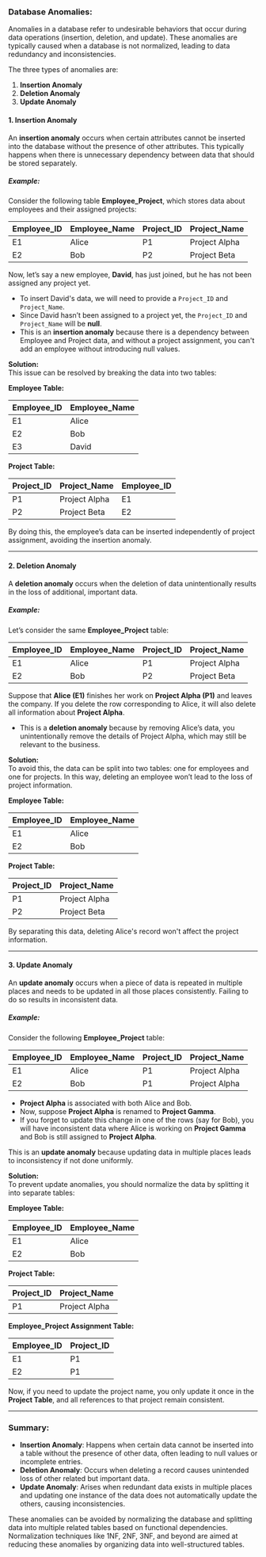 ### **Database Anomalies:**

Anomalies in a database refer to undesirable behaviors that occur during data operations (insertion, deletion, and update). These anomalies are typically caused when a database is not normalized, leading to data redundancy and inconsistencies.

The three types of anomalies are:
1. **Insertion Anomaly**
2. **Deletion Anomaly**
3. **Update Anomaly**

#### 1. **Insertion Anomaly**

An **insertion anomaly** occurs when certain attributes cannot be inserted into the database without the presence of other attributes. This typically happens when there is unnecessary dependency between data that should be stored separately.

##### **Example:**
Consider the following table **Employee_Project**, which stores data about employees and their assigned projects:

| Employee_ID | Employee_Name | Project_ID | Project_Name  |
|-------------|---------------|------------|---------------|
| E1          | Alice         | P1         | Project Alpha |
| E2          | Bob           | P2         | Project Beta  |

Now, let’s say a new employee, **David**, has just joined, but he has not been assigned any project yet. 

- To insert David's data, we will need to provide a `Project_ID` and `Project_Name`. 
- Since David hasn’t been assigned to a project yet, the `Project_ID` and `Project_Name` will be **null**.
- This is an **insertion anomaly** because there is a dependency between Employee and Project data, and without a project assignment, you can't add an employee without introducing null values.

**Solution:**  
This issue can be resolved by breaking the data into two tables:

**Employee Table:**

| Employee_ID | Employee_Name |
|-------------|---------------|
| E1          | Alice         |
| E2          | Bob           |
| E3          | David         |

**Project Table:**

| Project_ID | Project_Name  | Employee_ID |
|------------|---------------|-------------|
| P1         | Project Alpha | E1          |
| P2         | Project Beta  | E2          |

By doing this, the employee’s data can be inserted independently of project assignment, avoiding the insertion anomaly.

---

#### 2. **Deletion Anomaly**

A **deletion anomaly** occurs when the deletion of data unintentionally results in the loss of additional, important data.

##### **Example:**
Let’s consider the same **Employee_Project** table:

| Employee_ID | Employee_Name | Project_ID | Project_Name  |
|-------------|---------------|------------|---------------|
| E1          | Alice         | P1         | Project Alpha |
| E2          | Bob           | P2         | Project Beta  |

Suppose that **Alice (E1)** finishes her work on **Project Alpha (P1)** and leaves the company. If you delete the row corresponding to Alice, it will also delete all information about **Project Alpha**.

- This is a **deletion anomaly** because by removing Alice’s data, you unintentionally remove the details of Project Alpha, which may still be relevant to the business.

**Solution:**  
To avoid this, the data can be split into two tables: one for employees and one for projects. In this way, deleting an employee won’t lead to the loss of project information.

**Employee Table:**

| Employee_ID | Employee_Name |
|-------------|---------------|
| E1          | Alice         |
| E2          | Bob           |

**Project Table:**

| Project_ID | Project_Name  |
|------------|---------------|
| P1         | Project Alpha |
| P2         | Project Beta  |

By separating this data, deleting Alice's record won't affect the project information.

---

#### 3. **Update Anomaly**

An **update anomaly** occurs when a piece of data is repeated in multiple places and needs to be updated in all those places consistently. Failing to do so results in inconsistent data.

##### **Example:**
Consider the following **Employee_Project** table:

| Employee_ID | Employee_Name | Project_ID | Project_Name  |
|-------------|---------------|------------|---------------|
| E1          | Alice         | P1         | Project Alpha |
| E2          | Bob           | P1         | Project Alpha |

- **Project Alpha** is associated with both Alice and Bob.
- Now, suppose **Project Alpha** is renamed to **Project Gamma**.
- If you forget to update this change in one of the rows (say for Bob), you will have inconsistent data where Alice is working on **Project Gamma** and Bob is still assigned to **Project Alpha**.
  
This is an **update anomaly** because updating data in multiple places leads to inconsistency if not done uniformly.

**Solution:**  
To prevent update anomalies, you should normalize the data by splitting it into separate tables:

**Employee Table:**

| Employee_ID | Employee_Name |
|-------------|---------------|
| E1          | Alice         |
| E2          | Bob           |

**Project Table:**

| Project_ID | Project_Name  |
|------------|---------------|
| P1         | Project Alpha |

**Employee_Project Assignment Table:**

| Employee_ID | Project_ID |
|-------------|------------|
| E1          | P1         |
| E2          | P1         |

Now, if you need to update the project name, you only update it once in the **Project Table**, and all references to that project remain consistent.

---

### **Summary:**
- **Insertion Anomaly**: Happens when certain data cannot be inserted into a table without the presence of other data, often leading to null values or incomplete entries.
- **Deletion Anomaly**: Occurs when deleting a record causes unintended loss of other related but important data.
- **Update Anomaly**: Arises when redundant data exists in multiple places and updating one instance of the data does not automatically update the others, causing inconsistencies.

These anomalies can be avoided by normalizing the database and splitting data into multiple related tables based on functional dependencies. Normalization techniques like 1NF, 2NF, 3NF, and beyond are aimed at reducing these anomalies by organizing data into well-structured tables.
